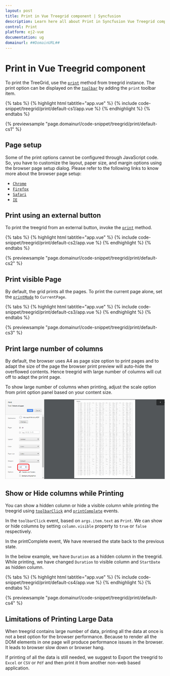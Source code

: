 ```yaml
---
layout: post
title: Print in Vue Treegrid component | Syncfusion
description: Learn here all about Print in Syncfusion Vue Treegrid component of Syncfusion Essential JS 2 and more.
control: Print 
platform: ej2-vue
documentation: ug
domainurl: ##DomainURL##
---
```


# Print in Vue Treegrid component

To print the TreeGrid, use the [`print`](https://ej2.syncfusion.com/vue/documentation/api/treegrid/#print) method from treegrid instance. The print option can be displayed on the [`toolbar`](https://ej2.syncfusion.com/vue/documentation/api/treegrid/#toolbar) by adding the `print` toolbar item.

{% tabs %}
{% highlight html tabtitle="app.vue" %}
{% include code-snippet/treegrid/print/default-cs1/app.vue %}
{% endhighlight %}
{% endtabs %}
        
{% previewsample "page.domainurl/code-snippet/treegrid/print/default-cs1" %}

## Page setup

Some of the print options cannot be configured through JavaScript code. So, you have to customize the layout, paper size, and margin options using the browser page setup dialog. Please refer to the following links to know more about the browser page setup:

* [`Chrome`](https://support.google.com/chrome/answer/1069693?hl=en&visit_id=1-636335333734668335-3165046395&rd=1)
* [`Firefox`](https://support.mozilla.org/en-US/kb/how-print-web-pages-firefox)
* [`Safari`](http://www.mintprintables.com/print-tips/adjust-margins-osx/)
* [`IE`](http://www.helpteaching.com/help/print/index.htm)

## Print using an external button

To print the treegrid from an external button, invoke the [`print`](https://ej2.syncfusion.com/vue/documentation/api/treegrid/#print) method.

{% tabs %}
{% highlight html tabtitle="app.vue" %}
{% include code-snippet/treegrid/print/default-cs2/app.vue %}
{% endhighlight %}
{% endtabs %}
        
{% previewsample "page.domainurl/code-snippet/treegrid/print/default-cs2" %}

## Print visible Page

By default, the grid prints all the pages. To print the current page alone, set the [`printMode`](https://ej2.syncfusion.com/vue/documentation/api/grid/#printmode) to `CurrentPage`.

{% tabs %}
{% highlight html tabtitle="app.vue" %}
{% include code-snippet/treegrid/print/default-cs3/app.vue %}
{% endhighlight %}
{% endtabs %}
        
{% previewsample "page.domainurl/code-snippet/treegrid/print/default-cs3" %}

## Print large number of columns

By default, the browser uses A4 as page size option to print pages and to adapt the size of the page the browser print preview will auto-hide the overflowed contents. Hence treegrid with large number of columns will cut off to adapt the print page.

To show large number of columns when printing, adjust the scale option from print option panel based on your content size.

![Scale Option Setting](./images/print-preview.png)

## Show or Hide columns while Printing

You can show a hidden column or hide a visible column while printing the treegrid using [`toolbarClick`](https://ej2.syncfusion.com/vue/documentation/api/treegrid/#toolbarclick) and [`printComplete`](https://ej2.syncfusion.com/vue/documentation/api/treegrid/#printcomplete) events.

In the `toolbarClick` event, based on `args.item.text` as `Print`. We can show or hide columns by setting `column.visible` property to `true` or `false` respectively.

In the printComplete event, We have reversed the state back to the previous state.

In the below example, we have `Duration` as a hidden column in the treegrid. While printing, we have changed `Duration` to visible column and `StartDate` as hidden column.

{% tabs %}
{% highlight html tabtitle="app.vue" %}
{% include code-snippet/treegrid/print/default-cs4/app.vue %}
{% endhighlight %}
{% endtabs %}
        
{% previewsample "page.domainurl/code-snippet/treegrid/print/default-cs4" %}

## Limitations of Printing Large Data

When treegrid contains large number of data, printing all the data at once is not a best option for the browser performance. Because to render all the DOM elements in one page will produce performance issues in the browser. It leads to browser slow down or browser hang.

If printing of all the data is still needed, we suggest to Export the treegrid to `Excel` or `CSV` or `Pdf` and then print it from another non-web based application.